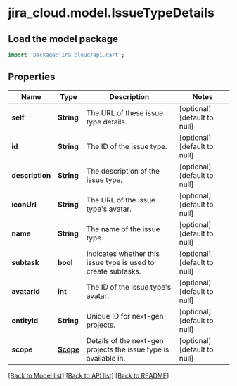 # jira_cloud.model.IssueTypeDetails

## Load the model package
```dart
import 'package:jira_cloud/api.dart';
```

## Properties
Name | Type | Description | Notes
------------ | ------------- | ------------- | -------------
**self** | **String** | The URL of these issue type details. | [optional] [default to null]
**id** | **String** | The ID of the issue type. | [optional] [default to null]
**description** | **String** | The description of the issue type. | [optional] [default to null]
**iconUrl** | **String** | The URL of the issue type&#39;s avatar. | [optional] [default to null]
**name** | **String** | The name of the issue type. | [optional] [default to null]
**subtask** | **bool** | Indicates whether this issue type is used to create subtasks. | [optional] [default to null]
**avatarId** | **int** | The ID of the issue type&#39;s avatar. | [optional] [default to null]
**entityId** | **String** | Unique ID for next-gen projects. | [optional] [default to null]
**scope** | [**Scope**](Scope.md) | Details of the next-gen projects the issue type is available in. | [optional] [default to null]

[[Back to Model list]](../README.md#documentation-for-models) [[Back to API list]](../README.md#documentation-for-api-endpoints) [[Back to README]](../README.md)


